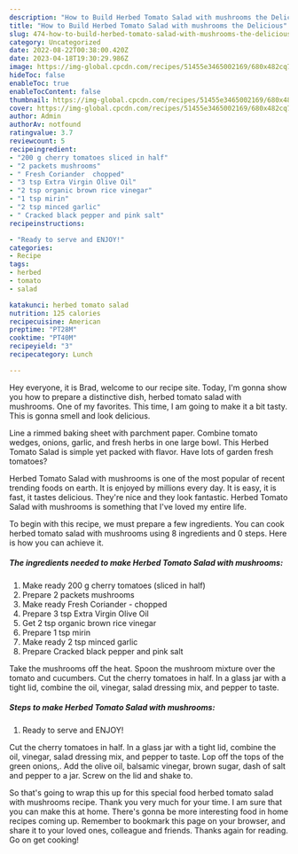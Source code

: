```yaml
---
description: "How to Build Herbed Tomato Salad with mushrooms the Delicious"
title: "How to Build Herbed Tomato Salad with mushrooms the Delicious"
slug: 474-how-to-build-herbed-tomato-salad-with-mushrooms-the-delicious
category: Uncategorized
date: 2022-08-22T00:38:00.420Z
date: 2023-04-18T19:30:29.986Z
image: https://img-global.cpcdn.com/recipes/51455e3465002169/680x482cq70/herbed-tomato-salad-with-mushrooms-recipe-main-photo.jpg
hideToc: false
enableToc: true
enableTocContent: false
thumbnail: https://img-global.cpcdn.com/recipes/51455e3465002169/680x482cq70/herbed-tomato-salad-with-mushrooms-recipe-main-photo.jpg
cover: https://img-global.cpcdn.com/recipes/51455e3465002169/680x482cq70/herbed-tomato-salad-with-mushrooms-recipe-main-photo.jpg
author: Admin
authorAv: notfound
ratingvalue: 3.7
reviewcount: 5
recipeingredient:
- "200 g cherry tomatoes sliced in half"
- "2 packets mushrooms"
- " Fresh Coriander  chopped"
- "3 tsp Extra Virgin Olive Oil"
- "2 tsp organic brown rice vinegar"
- "1 tsp mirin"
- "2 tsp minced garlic"
- " Cracked black pepper and pink salt"
recipeinstructions:

- "Ready to serve and ENJOY!"
categories:
- Recipe
tags:
- herbed
- tomato
- salad

katakunci: herbed tomato salad 
nutrition: 125 calories
recipecuisine: American
preptime: "PT28M"
cooktime: "PT40M"
recipeyield: "3"
recipecategory: Lunch

---
```



Hey everyone, it is Brad, welcome to our recipe site. Today, I'm gonna show you how to prepare a distinctive dish, herbed tomato salad with mushrooms. One of my favorites. This time, I am going to make it a bit tasty. This is gonna smell and look delicious.

Line a rimmed baking sheet with parchment paper. Combine tomato wedges, onions, garlic, and fresh herbs in one large bowl. This Herbed Tomato Salad is simple yet packed with flavor. Have lots of garden fresh tomatoes?

Herbed Tomato Salad with mushrooms is one of the most popular of recent trending foods on earth. It is enjoyed by millions every day. It is easy, it is fast, it tastes delicious. They're nice and they look fantastic. Herbed Tomato Salad with mushrooms is something that I've loved my entire life.


To begin with this recipe, we must prepare a few ingredients. You can cook herbed tomato salad with mushrooms using 8 ingredients and 0 steps. Here is how you can achieve it.

<!--inarticleads1-->

##### The ingredients needed to make Herbed Tomato Salad with mushrooms:

1. Make ready 200 g cherry tomatoes (sliced in half)
1. Prepare 2 packets mushrooms
1. Make ready  Fresh Coriander - chopped
1. Prepare 3 tsp Extra Virgin Olive Oil
1. Get 2 tsp organic brown rice vinegar
1. Prepare 1 tsp mirin
1. Make ready 2 tsp minced garlic
1. Prepare  Cracked black pepper and pink salt


Take the mushrooms off the heat. Spoon the mushroom mixture over the tomato and cucumbers. Cut the cherry tomatoes in half. In a glass jar with a tight lid, combine the oil, vinegar, salad dressing mix, and pepper to taste. 

<!--inarticleads2-->

##### Steps to make Herbed Tomato Salad with mushrooms:


1. Ready to serve and ENJOY!

Cut the cherry tomatoes in half. In a glass jar with a tight lid, combine the oil, vinegar, salad dressing mix, and pepper to taste. Lop off the tops of the green onions,. Add the olive oil, balsamic vinegar, brown sugar, dash of salt and pepper to a jar. Screw on the lid and shake to. 

So that's going to wrap this up for this special food herbed tomato salad with mushrooms recipe. Thank you very much for your time. I am sure that you can make this at home. There's gonna be more interesting food in home recipes coming up. Remember to bookmark this page on your browser, and share it to your loved ones, colleague and friends. Thanks again for reading. Go on get cooking!
